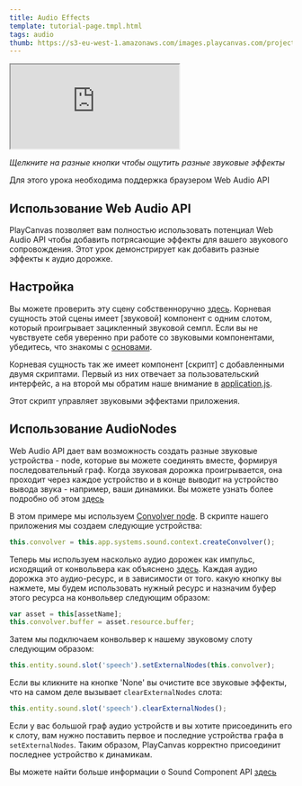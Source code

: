 ```yaml
---
title: Audio Effects
template: tutorial-page.tmpl.html
tags: audio
thumb: https://s3-eu-west-1.amazonaws.com/images.playcanvas.com/projects/12/406047/G0ZA35-image-75.jpg
---
```


<iframe src="https://playcanv.as/p/1nS6AnC9/" ></iframe>

*Щелкните на разные кнопки чтобы ощутить разные звуковые эффекты*

<div class="alert alert-info">Для этого урока необходима поддержка браузером Web Audio API</div>

## Использование Web Audio API

PlayCanvas позволяет вам полностью использовать потенциал Web Audio API чтобы добавить потрясающие эффекты для вашего звукового сопровождения. Этот урок демонстрирует как добавить разные эффекты к аудио дорожке.

## Настройка

Вы можете проверить эту сцену собственноручно [здесь][1]. Корневая сущность этой сцены имеет [звуковой] компонент с одним слотом, который проигрывает зацикленный звуковой семпл. Если вы не чувствуете себя уверенно при работе со звуковыми компонентами, убедитесь, что знакомы с [основами][3].

Корневая сущность так же имеет компонент [скрипт] с добавленными двумя скриптами. Первый из них отвечает за пользовательский интерфейс, а на второй мы обратим наше внимание в <a href="https://playcanvas.com/editor/asset/4472751" target="_blank">application.js</a>.

Этот скрипт управляет звуковыми эффектами приложения.

## Использование AudioNodes

Web Audio API дает вам возможность создать разные звуковые устройства - node, которые вы можете соединять вместе, формируя последовательный граф. Когда звуковая дорожка проигрывается, она проходит через каждое устройство и в конце выводит на устройство вывода звука - например, ваши динамики. Вы можете узнать более подробно об этом [здесь][5]

В этом примере мы используем  [Convolver node][6]. В скрипте нашего приложения мы создаем следующие устройства:

```javascript
this.convolver = this.app.systems.sound.context.createConvolver();
```

Теперь мы используем насколько аудио дорожек как импульс, исходящий от конвольвера как объяснено [здесь][7]. Каждая аудио дорожка это аудио-ресурс, и в зависимости от того. какую кнопку вы нажмете, мы будем использовать нужный ресурс и назначим буфер этого ресурса на конвольвер следующим образом:

```javascript
var asset = this[assetName];
this.convolver.buffer = asset.resource.buffer;
```

Затем мы подключаем конвольвер к нашему звуковому слоту следующим образом:

```javascript
this.entity.sound.slot('speech').setExternalNodes(this.convolver);
```

Если вы кликните на кнопке 'None' вы очистите все звуковые эффекты, что на самом деле вызывает ```clearExternalNodes``` слота:

```javascript
this.entity.sound.slot('speech').clearExternalNodes();
```

Если у вас большой граф аудио устройств и вы хотите присоединить его к слоту, вам нужно поставить первое и последние устройства графа в  ```setExternalNodes```. Таким образом, PlayCanvas корректно присоединит последнее устройство к динамикам.

Вы можете найти больше информации о Sound Component API [здесь][8]

[1]: https://playcanvas.com/editor/scene/440346
[2]: /user-manual/packs/components/sound
[3]: /tutorials/basic-audio/
[4]: /user-manual/packs/components/script
[5]: https://developer.mozilla.org/en-US/docs/Web/API/Web_Audio_API
[6]: https://developer.mozilla.org/en-US/docs/Web/API/ConvolverNode
[7]: https://developer.mozilla.org/en-US/docs/Web/API/ConvolverNode/buffer
[8]: /api/pc.Sound.html

